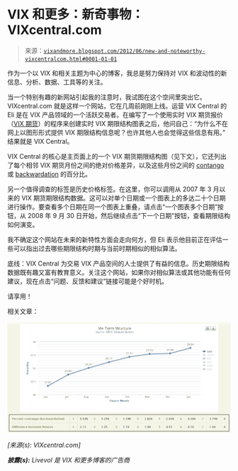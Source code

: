 <!--yml

分类：未分类

日期：2024-05-18 16:28:30

-->

# VIX 和更多：新奇事物：VIXcentral.com

> 来源：[`vixandmore.blogspot.com/2012/06/new-and-noteworthy-vixcentralcom.html#0001-01-01`](http://vixandmore.blogspot.com/2012/06/new-and-noteworthy-vixcentralcom.html#0001-01-01)

作为一个以 VIX 和相关主题为中心的博客，我总是努力保持对 VIX 和波动性的新信息、分析、数据、工具等的关注。

当一个特别有趣的新网站引起我的注意时，我试图在这个空间里突出它。VIXcentral.com 就是这样一个网站，它在几周前刚刚上线。运营 VIX Central 的 Eli 是在 VIX 产品领域的一个活跃交易者。在编写了一个使用实时 VIX 期货报价（[VIX 期货](http://vixandmore.blogspot.com/search/label/VIX%20futures)）的程序来创建实时 VIX 期限结构图表之后，他问自己：“为什么不在网上以图形形式提供 VIX 期限结构信息呢？也许其他人也会觉得这些信息有用。” 结果就是 VIX Central。

VIX Central 的核心是主页面上的一个 VIX 期货期限结构图（见下文），它还列出了每个相邻 VIX 期货月份之间的绝对价格差异，以及这些月份之间的 [contango](http://vixandmore.blogspot.com/search/label/contango) 或 [backwardation](http://vixandmore.blogspot.com/search/label/backwardation) 的百分比。

另一个值得调查的标签是历史价格标签。在这里，你可以调用从 2007 年 3 月以来的 VIX 期货期限结构数据。这可以对单个日期或一个图表上的多达二十个日期进行操作。要查看多个日期在同一个图表上重叠，请点击“一个图表多个日期”按钮，从 2008 年 9 月 30 日开始，然后继续点击“下一个日期”按钮，查看期限结构如何演变。

我不确定这个网站在未来的新特性方面会走向何方，但 Eli 表示他目前正在评估一些可以指出过去哪些期限结构时期与当前时期相似的相似算法。

底线：VIX Central 为交易 VIX 产品空间的人士提供了有益的信息。历史期限结构数据既有趣又富有教育意义。关注这个网站，如果你对相似算法或其他功能有任何建议，现在点击“问题、反馈和建议”链接可能是个好时机。

请享用！

相关文章：

*![](img/a5e2deddbc6e98a8817c289e5c6c40fe.png)*

*[来源(s): VIXcentral.com]*

***披露(s):*** *Livevol 是 VIX 和更多博客的广告商*
